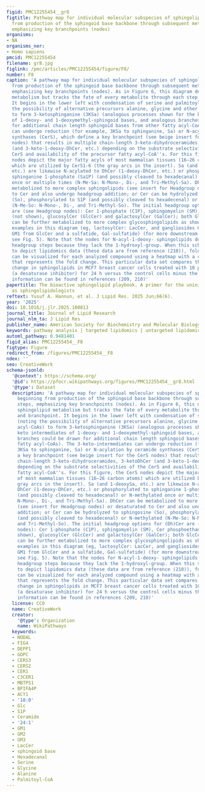 ```yaml
---
figid: PMC12255454__gr8
figtitle: Pathway map for individual molecular subspecies of sphingolipids beginning
  from production of the sphingoid base backbone through subsequent metabolic steps,
  emphasizing key branchpoints (nodes)
organisms:
- NA
organisms_ner:
- Homo sapiens
pmcid: PMC12255454
filename: gr8.jpg
figlink: /pmc/articles/PMC12255454/figure/F8/
number: F8
caption: 'A pathway map for individual molecular subspecies of sphingolipids beginning
  from production of the sphingoid base backbone through subsequent metabolic steps,
  emphasizing key branchpoints (nodes). As in Figure 6, this diagram depicts sphingolipid
  metabolism but tracks the fate of every metabolite through each step and branchpoint.
  It begins in the lower left with condensation of serine and palmitoyl-CoA (noting
  the possibility of alternative precursors alanine, glycine and other fatty acyl-CoAs)
  to form 3-ketosphinganine (3KSa) (analogous processes shown for the keto intermediates
  of 1-deoxy- and 1-deoxymethyl-sphingoid bases, and analogous branches could be drawn
  for additional chain length sphingoid bases from other fatty acyl-CoAs). The 3-keto-intermediates
  can undergo reduction (for example, 3KSa to sphinganine, Sa) or N-acylation by ceramide
  synthases (CerS), which define a key branchpoint (see beige insert for the CerS
  nodes) that results in multiple chain-length 3-keto-dihydroceramides, 3-ketoDhCer
  (and 3-keto-1-deoxy-DhCer, etc.) depending on the substrate selectivities of the
  CerS and availability of the precursor fatty acyl-CoA''s. For this figure, the CerS
  nodes depict the major fatty acyls of most mammalian tissues (16–26 carbon atoms)
  which are utilized by CerS1-6 (the gray arcs in the insert). Sa (and 1-deoxySa,
  etc.) are likewise N-acylated to DhCer (1-deoxy-DhCer, etc.) or phosphorylated to
  sphinganine 1-phosphate (Sa1P) (and possibly cleaved to hexadecanal) or N-methylated
  once or multiple times (N-Me-Sa: N-Mono-, Di-, and Tri-Methyl-Sa). DhCer can be
  metabolized to more complex sphingolipids (see insert for Headgroup nodes) or desaturated
  to Cer and also undergo headgroup addition; or Cer can be hydrolyzed to sphingosine
  (So), phosphorylated to S1P (and possibly cleaved to hexadecenal) or N-methylated
  (N-Me-So: N-Mono-, Di-, and Tri-Methyl-So). The initial headgroup options for (Dh)Cer
  are (see Headgroup nodes): Cer 1-phosphate (C1P), sphingomyelin (SM), Cer phosphoethanolamine
  (not shown), glucosylCer (GlcCer) and galactosylCer (GalCer); both GlcCer and GalCer
  can be further metabolized to more complex glycosphingolipids as shown by a few
  examples in this diagram (eg, lactosylCer: LacCer, and gangliosides GM3, GM2 and
  GM1 from GlcCer and a sulfatide, Gal-sulfatide) (for more downstream metabolites
  see Fig. 5). Note that the nodes for N-acyl-1-deoxy- sphingolipids do not display
  headgroup steps because they lack the 1-hydroxyl-group. When this scheme is used
  to depict lipidomics data (these data are from reference (210)), fold differences
  can be visualized for each analyzed compound using a heatmap with a color scale
  that represents the fold change. This particular data set compares the relative
  change in sphingolipids in MCF7 breast cancer cells treated with 10 μM Fenretinide
  (a desaturase inhibitor) for 24 h versus the control cells minus the drug. More
  information can be found in references (209, 210)'
papertitle: The bioactive sphingolipid playbook. A primer for the uninitiated as well
  as sphingolipidologists
reftext: Yusuf A. Hannun, et al. J Lipid Res. 2025 Jun;66(6).
year: '2025'
doi: 10.1016/j.jlr.2025.100813
journal_title: Journal of Lipid Research
journal_nlm_ta: J Lipid Res
publisher_name: American Society for Biochemistry and Molecular Biology
keywords: pathway analysis | targeted lipidomics | untargeted lipidomics
automl_pathway: 0.9481401
figid_alias: PMC12255454__F8
figtype: Figure
redirect_from: /figures/PMC12255454__F8
ndex: ''
seo: CreativeWork
schema-jsonld:
  '@context': https://schema.org/
  '@id': https://pfocr.wikipathways.org/figures/PMC12255454__gr8.html
  '@type': Dataset
  description: 'A pathway map for individual molecular subspecies of sphingolipids
    beginning from production of the sphingoid base backbone through subsequent metabolic
    steps, emphasizing key branchpoints (nodes). As in Figure 6, this diagram depicts
    sphingolipid metabolism but tracks the fate of every metabolite through each step
    and branchpoint. It begins in the lower left with condensation of serine and palmitoyl-CoA
    (noting the possibility of alternative precursors alanine, glycine and other fatty
    acyl-CoAs) to form 3-ketosphinganine (3KSa) (analogous processes shown for the
    keto intermediates of 1-deoxy- and 1-deoxymethyl-sphingoid bases, and analogous
    branches could be drawn for additional chain length sphingoid bases from other
    fatty acyl-CoAs). The 3-keto-intermediates can undergo reduction (for example,
    3KSa to sphinganine, Sa) or N-acylation by ceramide synthases (CerS), which define
    a key branchpoint (see beige insert for the CerS nodes) that results in multiple
    chain-length 3-keto-dihydroceramides, 3-ketoDhCer (and 3-keto-1-deoxy-DhCer, etc.)
    depending on the substrate selectivities of the CerS and availability of the precursor
    fatty acyl-CoA''s. For this figure, the CerS nodes depict the major fatty acyls
    of most mammalian tissues (16–26 carbon atoms) which are utilized by CerS1-6 (the
    gray arcs in the insert). Sa (and 1-deoxySa, etc.) are likewise N-acylated to
    DhCer (1-deoxy-DhCer, etc.) or phosphorylated to sphinganine 1-phosphate (Sa1P)
    (and possibly cleaved to hexadecanal) or N-methylated once or multiple times (N-Me-Sa:
    N-Mono-, Di-, and Tri-Methyl-Sa). DhCer can be metabolized to more complex sphingolipids
    (see insert for Headgroup nodes) or desaturated to Cer and also undergo headgroup
    addition; or Cer can be hydrolyzed to sphingosine (So), phosphorylated to S1P
    (and possibly cleaved to hexadecenal) or N-methylated (N-Me-So: N-Mono-, Di-,
    and Tri-Methyl-So). The initial headgroup options for (Dh)Cer are (see Headgroup
    nodes): Cer 1-phosphate (C1P), sphingomyelin (SM), Cer phosphoethanolamine (not
    shown), glucosylCer (GlcCer) and galactosylCer (GalCer); both GlcCer and GalCer
    can be further metabolized to more complex glycosphingolipids as shown by a few
    examples in this diagram (eg, lactosylCer: LacCer, and gangliosides GM3, GM2 and
    GM1 from GlcCer and a sulfatide, Gal-sulfatide) (for more downstream metabolites
    see Fig. 5). Note that the nodes for N-acyl-1-deoxy- sphingolipids do not display
    headgroup steps because they lack the 1-hydroxyl-group. When this scheme is used
    to depict lipidomics data (these data are from reference (210)), fold differences
    can be visualized for each analyzed compound using a heatmap with a color scale
    that represents the fold change. This particular data set compares the relative
    change in sphingolipids in MCF7 breast cancer cells treated with 10 μM Fenretinide
    (a desaturase inhibitor) for 24 h versus the control cells minus the drug. More
    information can be found in references (209, 210)'
  license: CC0
  name: CreativeWork
  creator:
    '@type': Organization
    name: WikiPathways
  keywords:
  - NODAL
  - FIG4
  - DEPP1
  - GOPC
  - CERS3
  - CERS2
  - CER1
  - C3CER1
  - MBTPS1
  - BPIFA4P
  - ACY1
  - '18:0'
  - Glc
  - S1P
  - Ceramide
  - '24:1'
  - GM1
  - GM2
  - GM3
  - LacCer
  - sphingoid base
  - Hexadecanal
  - Serine
  - Glycine
  - Alanine
  - Palmitoyl-CoA
---
```

